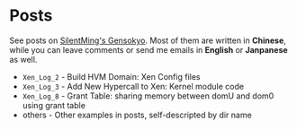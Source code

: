 # Posts
See posts on [SilentMing's Gensokyo][1]. Most of them are written in **Chinese**, while you can leave comments or send me emails in **English** or **Janpanese** as well.

* `Xen_Log_2` - Build HVM Domain: Xen Config files
* `Xen_Log_3` - Add New Hypercall to Xen: Kernel module code
* `Xen_Log_8` - Grant Table: sharing memory between domU and dom0 using grant table
* others - Other examples in posts, self-descripted by dir name



[1]: http://silentming.net/blog/categories/virtualization/
